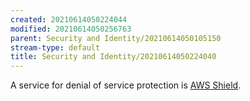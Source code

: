 ```yaml
---
created: 20210614050224044
modified: 20210614050256763
parent: Security and Identity/20210614050105150
stream-type: default
title: Security and Identity/20210614050224040
---
```

A service for denial of service protection is <a href="#AWS%20Shield" class="tc-tiddlylink tc-tiddlylink-missing">AWS Shield</a>.
